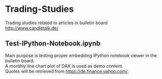 Trading-Studies
===============

Trading studies related to articles in bulletin board <http://www.candletalk.de/>


Test-IPython-Notebook.ipynb
---------------------------

Main purpose is testing proper embedding IPython notebook viewer in the bulletin board.<br />
A monthly line chart plot of DAX is used as demo content.<br />
Quotes will be retrieved from <https://de.finance.yahoo.com/>.
